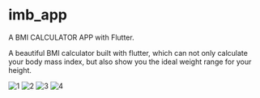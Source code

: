 # imb_app

A BMI CALCULATOR APP with Flutter.

A beautiful BMI calculator built with flutter, which can not only calculate your body mass index, but also show you the ideal weight range for your height.

![1](https://user-images.githubusercontent.com/78250384/178161927-5a1235c1-bc71-4c4d-8ede-1cc8e4d9b0be.png)
![2](https://user-images.githubusercontent.com/78250384/178161929-db17e189-4134-45c0-8c98-ed103b74628e.png)
![3](https://user-images.githubusercontent.com/78250384/178161932-6e8888bf-c208-47db-afba-011b3e08e168.png)
![4](https://user-images.githubusercontent.com/78250384/178161934-20af92f1-b09d-43bf-94f7-3c596e15008e.png)
